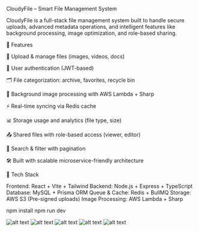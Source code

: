 CloudyFile – Smart File Management System

CloudyFile is a full-stack file management system built to handle secure uploads, advanced metadata operations, and intelligent features like background processing, image optimization, and role-based sharing.

🚀 Features

📁 Upload & manage files (images, videos, docs)

🔐 User authentication (JWT-based)

🗂️ File categorization: archive, favorites, recycle bin

🔄 Background image processing with AWS Lambda + Sharp

⚡ Real-time syncing via Redis cache

📊 Storage usage and analytics (file type, size)

📤 Shared files with role-based access (viewer, editor)

🔎 Search & filter with pagination

🛠️ Built with scalable microservice-friendly architecture


🧰 Tech Stack

Frontend: React + Vite + Tailwind
Backend: Node.js + Express + TypeScript
Database: MySQL + Prisma ORM
Queue & Cache: Redis + BullMQ
Storage: AWS S3 (Pre-signed uploads)
Image Processing: AWS Lambda + Sharp


npm install
npm run dev


![alt text](https://drive.google.com/file/d/14f1nJaRQ0R00_BWqm-XZbIgojA4ic1aJ/view?usp=sharing)
![alt text](https://drive.google.com/file/d/16ODJGYpB4gVdN1zUUk2rwIml8Z5lL-tN/view?usp=sharing)
![alt text](https://drive.google.com/file/d/1lfUnheppoggJ9tZjkG4Sq_s7TiTTWa3o/view?usp=sharing)
![alt text](https://drive.google.com/file/d/1zQbJaf2uvnh6l7pteLvCZmo4KNzsEBJ5/view?usp=sharing)
![alt text](https://drive.google.com/file/d/1cu5xVUNPKo3FG44tbBGKzaks9--fzftA/view?usp=sharing)

